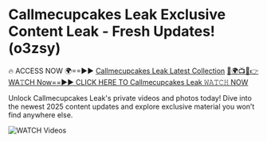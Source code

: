 # Callmecupcakes Leak Exclusive Content Leak - Fresh Updates! (o3zsy)

🔥 ACCESS NOW 🌍==►► <a href="https://tinyurl.com/3fjeunct" rel="nofollow">Callmecupcakes Leak Latest Collection</a></h3>
[🔴🌍📺📱👉WA𝚃CH Now==►► CLICK HERE TO Callmecupcakes Leak 𝚆𝙰𝚃𝙲𝙷 NOW](https://tinyurl.com/3fjeunct)

Unlock Callmecupcakes Leak's private videos and photos today! Dive into the newest 2025 content updates and explore exclusive material you won’t find anywhere else.


<a href="https://tinyurl.com/3fjeunct" rel="nofollow" data-target="animated-image.originalLink"><img src="https://camo.githubusercontent.com/8a4f000d20f83aca3bf7ec5f350d767afa0574a8a352519fd8cfa583a6f93a33/68747470733a2f2f692e696d6775722e636f6d2f644a486b345a712e676966" alt="WATCH Videos" data-canonical-src="https://i.imgur.com/dJHk4Zq.gif" style="max-width: 100%; display: inline-block;" data-target="animated-image.originalImage"></a>

